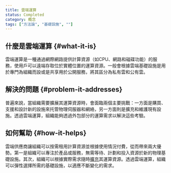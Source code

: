 ```yaml
---
title: 雲端運算
status: Completed
category: 概念
tags: ["方法論", "基礎設施", ""]
---
```


## 什麼是雲端運算 {#what-it-is}

雲端運算是一種通過網際網路提供計算資源（如CPU、網路和磁碟功能）的服務，使用戶可以遠端存取位於實體位置的運算資源。一般會根據雲端基礎設施是用於專門為組織而設或是共享用於公開服務，將其區分為私有雲和公有雲。

## 解決的問題 {#problem-it-addresses}

普遍來說，當組織需要擴展其運算資源時，會面臨兩個主要挑戰：一方面是購買、支援和設計新的設施來托管物理伺服器和網絡，另一方面則是擴充和維護現有設施。透過雲端運算，組織能夠透過外包部分的運算需求以解決這些考驗。

## 如何幫助 {#how-it-helps}

雲端供應商讓組織可以按需租用計算資源並根據使用情況付費，從而帶來兩大優勢。第一是組織可以專注於產品或服務，無需等待、計劃和投入資源於新的物理基礎設施。其次，組織可以根據實際需求隨時[擴充](/zh-tw/scalability/)其運算資源。透過雲端運算，組織可以彈性選擇所需的基礎設施，以適應不斷變化的需求。